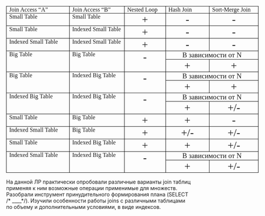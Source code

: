 <table style="width:513.2pt;border-collapse:collapse;border:none;">
    <tbody>
        <tr>
            <td style="width: 125.75pt;border: 1pt solid windowtext;padding: 0in 5.4pt;vertical-align: top;">
                <p style='margin:0in;margin-bottom:.0001pt;text-align:justify;font-size:16px;font-family:"Cambria",serif;'>Join Access &ldquo;A&rdquo;</p>
            </td>
            <td style="width: 104.1pt;border-top: 1pt solid windowtext;border-right: 1pt solid windowtext;border-bottom: 1pt solid windowtext;border-image: initial;border-left: none;padding: 0in 5.4pt;vertical-align: top;">
                <p style='margin:0in;margin-bottom:.0001pt;text-align:justify;font-size:16px;font-family:"Cambria",serif;'>Join Access &ldquo;B&rdquo;</p>
            </td>
            <td style="width: 84.9pt;border-top: 1pt solid windowtext;border-right: 1pt solid windowtext;border-bottom: 1pt solid windowtext;border-image: initial;border-left: none;padding: 0in 5.4pt;vertical-align: top;">
                <p style='margin:0in;margin-bottom:.0001pt;text-align:justify;font-size:16px;font-family:"Cambria",serif;'>Nested Loop</p>
            </td>
            <td style="width: 92.95pt;border-top: 1pt solid windowtext;border-right: 1pt solid windowtext;border-bottom: 1pt solid windowtext;border-image: initial;border-left: none;padding: 0in 5.4pt;vertical-align: top;">
                <p style='margin:0in;margin-bottom:.0001pt;text-align:justify;font-size:16px;font-family:"Cambria",serif;'>Hash Join</p>
            </td>
            <td style="width: 105.5pt;border-top: 1pt solid windowtext;border-right: 1pt solid windowtext;border-bottom: 1pt solid windowtext;border-image: initial;border-left: none;padding: 0in 5.4pt;vertical-align: top;">
                <p style='margin:0in;margin-bottom:.0001pt;text-align:justify;font-size:16px;font-family:"Cambria",serif;'>Sort-Merge Join</p>
            </td>
        </tr>
        <tr>
            <td style="width: 125.75pt;border-right: 1pt solid windowtext;border-bottom: 1pt solid windowtext;border-left: 1pt solid windowtext;border-image: initial;border-top: none;padding: 0in 5.4pt;vertical-align: top;">
                <p style='margin:0in;margin-bottom:.0001pt;text-align:justify;font-size:16px;font-family:"Cambria",serif;'>Small Table</p>
            </td>
            <td style="width: 104.1pt;border-top: none;border-left: none;border-bottom: 1pt solid windowtext;border-right: 1pt solid windowtext;padding: 0in 5.4pt;vertical-align: top;">
                <p style='margin:0in;margin-bottom:.0001pt;text-align:justify;font-size:16px;font-family:"Cambria",serif;'>Small Table</p>
            </td>
            <td style="width: 84.9pt;border-top: none;border-left: none;border-bottom: 1pt solid windowtext;border-right: 1pt solid windowtext;padding: 0in 5.4pt;vertical-align: top;">
                <p style='margin:0in;margin-bottom:.0001pt;text-align:center;font-size:16px;font-family:"Cambria",serif;'><span style="font-size:29px;">+</span></p>
            </td>
            <td style="width: 92.95pt;border-top: none;border-left: none;border-bottom: 1pt solid windowtext;border-right: 1pt solid windowtext;padding: 0in 5.4pt;vertical-align: top;">
                <p style='margin:0in;margin-bottom:.0001pt;text-align:center;font-size:16px;font-family:"Cambria",serif;'><span style="font-size:29px;">-</span></p>
            </td>
            <td style="width: 105.5pt;border-top: none;border-left: none;border-bottom: 1pt solid windowtext;border-right: 1pt solid windowtext;padding: 0in 5.4pt;vertical-align: top;">
                <p style='margin:0in;margin-bottom:.0001pt;text-align:center;font-size:16px;font-family:"Cambria",serif;'><span style="font-size:29px;">-</span></p>
            </td>
        </tr>
        <tr>
            <td style="width: 125.75pt;border-right: 1pt solid windowtext;border-bottom: 1pt solid windowtext;border-left: 1pt solid windowtext;border-image: initial;border-top: none;padding: 0in 5.4pt;vertical-align: top;">
                <p style='margin:0in;margin-bottom:.0001pt;text-align:justify;font-size:16px;font-family:"Cambria",serif;'>Small Table</p>
            </td>
            <td style="width: 104.1pt;border-top: none;border-left: none;border-bottom: 1pt solid windowtext;border-right: 1pt solid windowtext;padding: 0in 5.4pt;vertical-align: top;">
                <p style='margin:0in;margin-bottom:.0001pt;text-align:justify;font-size:16px;font-family:"Cambria",serif;'>Indexed Small Table</p>
            </td>
            <td style="width: 84.9pt;border-top: none;border-left: none;border-bottom: 1pt solid windowtext;border-right: 1pt solid windowtext;padding: 0in 5.4pt;vertical-align: top;">
                <p style='margin:0in;margin-bottom:.0001pt;text-align:center;font-size:16px;font-family:"Cambria",serif;'><span style="font-size:29px;">+</span></p>
            </td>
            <td style="width: 92.95pt;border-top: none;border-left: none;border-bottom: 1pt solid windowtext;border-right: 1pt solid windowtext;padding: 0in 5.4pt;vertical-align: top;">
                <p style='margin:0in;margin-bottom:.0001pt;text-align:center;font-size:16px;font-family:"Cambria",serif;'><span style="font-size:29px;">-</span></p>
            </td>
            <td style="width: 105.5pt;border-top: none;border-left: none;border-bottom: 1pt solid windowtext;border-right: 1pt solid windowtext;padding: 0in 5.4pt;vertical-align: top;">
                <p style='margin:0in;margin-bottom:.0001pt;text-align:center;font-size:16px;font-family:"Cambria",serif;'><span style="font-size:29px;">-</span></p>
            </td>
        </tr>
        <tr>
            <td style="width: 125.75pt;border-right: 1pt solid windowtext;border-bottom: 1pt solid windowtext;border-left: 1pt solid windowtext;border-image: initial;border-top: none;padding: 0in 5.4pt;vertical-align: top;">
                <p style='margin:0in;margin-bottom:.0001pt;text-align:justify;font-size:16px;font-family:"Cambria",serif;'>Indexed Small Table</p>
            </td>
            <td style="width: 104.1pt;border-top: none;border-left: none;border-bottom: 1pt solid windowtext;border-right: 1pt solid windowtext;padding: 0in 5.4pt;vertical-align: top;">
                <p style='margin:0in;margin-bottom:.0001pt;text-align:justify;font-size:16px;font-family:"Cambria",serif;'>Indexed Small Table</p>
            </td>
            <td style="width: 84.9pt;border-top: none;border-left: none;border-bottom: 1pt solid windowtext;border-right: 1pt solid windowtext;padding: 0in 5.4pt;vertical-align: top;">
                <p style='margin:0in;margin-bottom:.0001pt;text-align:center;font-size:16px;font-family:"Cambria",serif;'><span style="font-size:29px;">+</span></p>
            </td>
            <td style="width: 92.95pt;border-top: none;border-left: none;border-bottom: 1pt solid windowtext;border-right: 1pt solid windowtext;padding: 0in 5.4pt;vertical-align: top;">
                <p style='margin:0in;margin-bottom:.0001pt;text-align:center;font-size:16px;font-family:"Cambria",serif;'><span style="font-size:29px;">-</span></p>
            </td>
            <td style="width: 105.5pt;border-top: none;border-left: none;border-bottom: 1pt solid windowtext;border-right: 1pt solid windowtext;padding: 0in 5.4pt;vertical-align: top;">
                <p style='margin:0in;margin-bottom:.0001pt;text-align:center;font-size:16px;font-family:"Cambria",serif;'><span style="font-size:29px;">-</span></p>
            </td>
        </tr>
        <tr>
            <td rowspan="2" style="width: 125.75pt;border-right: 1pt solid windowtext;border-bottom: 1pt solid windowtext;border-left: 1pt solid windowtext;border-image: initial;border-top: none;padding: 0in 5.4pt;vertical-align: top;">
                <p style='margin:0in;margin-bottom:.0001pt;text-align:justify;font-size:16px;font-family:"Cambria",serif;'>Big&nbsp;Table</p>
            </td>
            <td rowspan="2" style="width: 104.1pt;border-top: none;border-left: none;border-bottom: 1pt solid windowtext;border-right: 1pt solid windowtext;padding: 0in 5.4pt;vertical-align: top;">
                <p style='margin:0in;margin-bottom:.0001pt;text-align:justify;font-size:16px;font-family:"Cambria",serif;'>Big&nbsp;Table</p>
            </td>
            <td rowspan="2" style="width: 84.9pt;border-top: none;border-left: none;border-bottom: 1pt solid windowtext;border-right: 1pt solid windowtext;padding: 0in 5.4pt;vertical-align: top;">
                <p style='margin:0in;margin-bottom:.0001pt;text-align:center;font-size:16px;font-family:"Cambria",serif;'><span style="font-size:29px;">-</span></p>
            </td>
            <td colspan="2" style="width: 198.45pt;border-top: none;border-left: none;border-bottom: 1pt solid windowtext;border-right: 1pt solid windowtext;padding: 0in 5.4pt;vertical-align: top;">
                <p style='margin:0in;margin-bottom:.0001pt;text-align:center;font-size:16px;font-family:"Cambria",serif;'><span style="font-size:19px;">В зависимости от&nbsp;</span><span style="font-size:19px;">N</span></p>
            </td>
        </tr>
        <tr>
            <td style="width: 92.95pt;border-top: none;border-left: none;border-bottom: 1pt solid windowtext;border-right: 1pt solid windowtext;padding: 0in 5.4pt;vertical-align: top;">
                <p style='margin:0in;margin-bottom:.0001pt;text-align:center;font-size:16px;font-family:"Cambria",serif;'><span style="font-size:29px;">+</span></p>
            </td>
            <td style="width: 105.5pt;border-top: none;border-left: none;border-bottom: 1pt solid windowtext;border-right: 1pt solid windowtext;padding: 0in 5.4pt;vertical-align: top;">
                <p style='margin:0in;margin-bottom:.0001pt;text-align:center;font-size:16px;font-family:"Cambria",serif;'><span style="font-size:29px;">+</span></p>
            </td>
        </tr>
        <tr>
            <td rowspan="2" style="width: 125.75pt;border-right: 1pt solid windowtext;border-bottom: 1pt solid windowtext;border-left: 1pt solid windowtext;border-image: initial;border-top: none;padding: 0in 5.4pt;vertical-align: top;">
                <p style='margin:0in;margin-bottom:.0001pt;text-align:justify;font-size:16px;font-family:"Cambria",serif;'>Big&nbsp;Table</p>
            </td>
            <td rowspan="2" style="width: 104.1pt;border-top: none;border-left: none;border-bottom: 1pt solid windowtext;border-right: 1pt solid windowtext;padding: 0in 5.4pt;vertical-align: top;">
                <p style='margin:0in;margin-bottom:.0001pt;text-align:justify;font-size:16px;font-family:"Cambria",serif;'>Indexed&nbsp;Big&nbsp;Table</p>
            </td>
            <td rowspan="2" style="width: 84.9pt;border-top: none;border-left: none;border-bottom: 1pt solid windowtext;border-right: 1pt solid windowtext;padding: 0in 5.4pt;vertical-align: top;">
                <p style='margin:0in;margin-bottom:.0001pt;text-align:center;font-size:16px;font-family:"Cambria",serif;'><span style="font-size:29px;">-</span></p>
            </td>
            <td colspan="2" style="width: 198.45pt;border-top: none;border-left: none;border-bottom: 1pt solid windowtext;border-right: 1pt solid windowtext;padding: 0in 5.4pt;vertical-align: top;">
                <p style='margin:0in;margin-bottom:.0001pt;text-align:center;font-size:16px;font-family:"Cambria",serif;'><span style="font-size:19px;">В зависимости от&nbsp;</span><span style="font-size:19px;">N</span></p>
            </td>
        </tr>
        <tr>
            <td style="width: 92.95pt;border-top: none;border-left: none;border-bottom: 1pt solid windowtext;border-right: 1pt solid windowtext;padding: 0in 5.4pt;vertical-align: top;">
                <p style='margin:0in;margin-bottom:.0001pt;text-align:center;font-size:16px;font-family:"Cambria",serif;'><span style="font-size:29px;">+</span></p>
            </td>
            <td style="width: 105.5pt;border-top: none;border-left: none;border-bottom: 1pt solid windowtext;border-right: 1pt solid windowtext;padding: 0in 5.4pt;vertical-align: top;">
                <p style='margin:0in;margin-bottom:.0001pt;text-align:center;font-size:16px;font-family:"Cambria",serif;'><span style="font-size:29px;">+</span></p>
            </td>
        </tr>
        <tr>
            <td rowspan="2" style="width: 125.75pt;border-right: 1pt solid windowtext;border-bottom: 1pt solid windowtext;border-left: 1pt solid windowtext;border-image: initial;border-top: none;padding: 0in 5.4pt;vertical-align: top;">
                <p style='margin:0in;margin-bottom:.0001pt;text-align:justify;font-size:16px;font-family:"Cambria",serif;'>Indexed&nbsp;Big&nbsp;Table</p>
            </td>
            <td rowspan="2" style="width: 104.1pt;border-top: none;border-left: none;border-bottom: 1pt solid windowtext;border-right: 1pt solid windowtext;padding: 0in 5.4pt;vertical-align: top;">
                <p style='margin:0in;margin-bottom:.0001pt;text-align:justify;font-size:16px;font-family:"Cambria",serif;'>Indexed&nbsp;Big&nbsp;Table</p>
            </td>
            <td rowspan="2" style="width: 84.9pt;border-top: none;border-left: none;border-bottom: 1pt solid windowtext;border-right: 1pt solid windowtext;padding: 0in 5.4pt;vertical-align: top;">
                <p style='margin:0in;margin-bottom:.0001pt;text-align:center;font-size:16px;font-family:"Cambria",serif;'><span style="font-size:29px;">-</span></p>
            </td>
            <td colspan="2" style="width: 198.45pt;border-top: none;border-left: none;border-bottom: 1pt solid windowtext;border-right: 1pt solid windowtext;padding: 0in 5.4pt;vertical-align: top;">
                <p style='margin:0in;margin-bottom:.0001pt;text-align:center;font-size:16px;font-family:"Cambria",serif;'><span style="font-size:19px;">В зависимости от&nbsp;</span><span style="font-size:19px;">N</span></p>
            </td>
        </tr>
        <tr>
            <td style="width: 92.95pt;border-top: none;border-left: none;border-bottom: 1pt solid windowtext;border-right: 1pt solid windowtext;padding: 0in 5.4pt;vertical-align: top;">
                <p style='margin:0in;margin-bottom:.0001pt;text-align:center;font-size:16px;font-family:"Cambria",serif;'><span style="font-size:29px;">+</span></p>
            </td>
            <td style="width: 105.5pt;border-top: none;border-left: none;border-bottom: 1pt solid windowtext;border-right: 1pt solid windowtext;padding: 0in 5.4pt;vertical-align: top;">
                <p style='margin:0in;margin-bottom:.0001pt;text-align:center;font-size:16px;font-family:"Cambria",serif;'><span style="font-size:29px;">+/-</span></p>
            </td>
        </tr>
        <tr>
            <td style="width: 125.75pt;border-right: 1pt solid windowtext;border-bottom: 1pt solid windowtext;border-left: 1pt solid windowtext;border-image: initial;border-top: none;padding: 0in 5.4pt;vertical-align: top;">
                <p style='margin:0in;margin-bottom:.0001pt;text-align:justify;font-size:16px;font-family:"Cambria",serif;'>Small Table</p>
            </td>
            <td style="width: 104.1pt;border-top: none;border-left: none;border-bottom: 1pt solid windowtext;border-right: 1pt solid windowtext;padding: 0in 5.4pt;vertical-align: top;">
                <p style='margin:0in;margin-bottom:.0001pt;text-align:justify;font-size:16px;font-family:"Cambria",serif;'>Big&nbsp;Table</p>
            </td>
            <td style="width: 84.9pt;border-top: none;border-left: none;border-bottom: 1pt solid windowtext;border-right: 1pt solid windowtext;padding: 0in 5.4pt;vertical-align: top;">
                <p style='margin:0in;margin-bottom:.0001pt;text-align:center;font-size:16px;font-family:"Cambria",serif;'><span style="font-size:29px;">+</span></p>
            </td>
            <td style="width: 92.95pt;border-top: none;border-left: none;border-bottom: 1pt solid windowtext;border-right: 1pt solid windowtext;padding: 0in 5.4pt;vertical-align: top;">
                <p style='margin:0in;margin-bottom:.0001pt;text-align:center;font-size:16px;font-family:"Cambria",serif;'><span style="font-size:29px;">+</span></p>
            </td>
            <td style="width: 105.5pt;border-top: none;border-left: none;border-bottom: 1pt solid windowtext;border-right: 1pt solid windowtext;padding: 0in 5.4pt;vertical-align: top;">
                <p style='margin:0in;margin-bottom:.0001pt;text-align:center;font-size:16px;font-family:"Cambria",serif;'><span style="font-size:29px;">-</span></p>
            </td>
        </tr>
        <tr>
            <td style="width: 125.75pt;border-right: 1pt solid windowtext;border-bottom: 1pt solid windowtext;border-left: 1pt solid windowtext;border-image: initial;border-top: none;padding: 0in 5.4pt;vertical-align: top;">
                <p style='margin:0in;margin-bottom:.0001pt;text-align:justify;font-size:16px;font-family:"Cambria",serif;'>Indexed Small Table</p>
            </td>
            <td style="width: 104.1pt;border-top: none;border-left: none;border-bottom: 1pt solid windowtext;border-right: 1pt solid windowtext;padding: 0in 5.4pt;vertical-align: top;">
                <p style='margin:0in;margin-bottom:.0001pt;text-align:justify;font-size:16px;font-family:"Cambria",serif;'>Big&nbsp;Table</p>
            </td>
            <td style="width: 84.9pt;border-top: none;border-left: none;border-bottom: 1pt solid windowtext;border-right: 1pt solid windowtext;padding: 0in 5.4pt;vertical-align: top;">
                <p style='margin:0in;margin-bottom:.0001pt;text-align:center;font-size:16px;font-family:"Cambria",serif;'><span style="font-size:29px;">+</span></p>
            </td>
            <td style="width: 92.95pt;border-top: none;border-left: none;border-bottom: 1pt solid windowtext;border-right: 1pt solid windowtext;padding: 0in 5.4pt;vertical-align: top;">
                <p style='margin:0in;margin-bottom:.0001pt;text-align:center;font-size:16px;font-family:"Cambria",serif;'><span style="font-size:29px;">+/-</span></p>
            </td>
            <td style="width: 105.5pt;border-top: none;border-left: none;border-bottom: 1pt solid windowtext;border-right: 1pt solid windowtext;padding: 0in 5.4pt;vertical-align: top;">
                <p style='margin:0in;margin-bottom:.0001pt;text-align:center;font-size:16px;font-family:"Cambria",serif;'><span style="font-size:29px;">+/-</span></p>
            </td>
        </tr>
        <tr>
            <td style="width: 125.75pt;border-right: 1pt solid windowtext;border-bottom: 1pt solid windowtext;border-left: 1pt solid windowtext;border-image: initial;border-top: none;padding: 0in 5.4pt;vertical-align: top;">
                <p style='margin:0in;margin-bottom:.0001pt;text-align:justify;font-size:16px;font-family:"Cambria",serif;'>Small Table</p>
            </td>
            <td style="width: 104.1pt;border-top: none;border-left: none;border-bottom: 1pt solid windowtext;border-right: 1pt solid windowtext;padding: 0in 5.4pt;vertical-align: top;">
                <p style='margin:0in;margin-bottom:.0001pt;text-align:justify;font-size:16px;font-family:"Cambria",serif;'>Indexed&nbsp;Big&nbsp;Table</p>
            </td>
            <td style="width: 84.9pt;border-top: none;border-left: none;border-bottom: 1pt solid windowtext;border-right: 1pt solid windowtext;padding: 0in 5.4pt;vertical-align: top;">
                <p style='margin:0in;margin-bottom:.0001pt;text-align:center;font-size:16px;font-family:"Cambria",serif;'><span style="font-size:29px;">+</span></p>
            </td>
            <td style="width: 92.95pt;border-top: none;border-left: none;border-bottom: 1pt solid windowtext;border-right: 1pt solid windowtext;padding: 0in 5.4pt;vertical-align: top;">
                <p style='margin:0in;margin-bottom:.0001pt;text-align:center;font-size:16px;font-family:"Cambria",serif;'><span style="font-size:29px;">+</span></p>
            </td>
            <td style="width: 105.5pt;border-top: none;border-left: none;border-bottom: 1pt solid windowtext;border-right: 1pt solid windowtext;padding: 0in 5.4pt;vertical-align: top;">
                <p style='margin:0in;margin-bottom:.0001pt;text-align:center;font-size:16px;font-family:"Cambria",serif;'><span style="font-size:29px;">+/-</span></p>
            </td>
        </tr>
        <tr>
            <td rowspan="2" style="width: 125.75pt;border-right: 1pt solid windowtext;border-bottom: 1pt solid windowtext;border-left: 1pt solid windowtext;border-image: initial;border-top: none;padding: 0in 5.4pt;vertical-align: top;">
                <p style='margin:0in;margin-bottom:.0001pt;text-align:justify;font-size:16px;font-family:"Cambria",serif;'>Indexed Small Table</p>
            </td>
            <td rowspan="2" style="width: 104.1pt;border-top: none;border-left: none;border-bottom: 1pt solid windowtext;border-right: 1pt solid windowtext;padding: 0in 5.4pt;vertical-align: top;">
                <p style='margin:0in;margin-bottom:.0001pt;text-align:justify;font-size:16px;font-family:"Cambria",serif;'>Indexed&nbsp;Big&nbsp;Table</p>
            </td>
            <td rowspan="2" style="width: 84.9pt;border-top: none;border-left: none;border-bottom: 1pt solid windowtext;border-right: 1pt solid windowtext;padding: 0in 5.4pt;vertical-align: top;">
                <p style='margin:0in;margin-bottom:.0001pt;text-align:center;font-size:16px;font-family:"Cambria",serif;'><span style="font-size:29px;">-</span></p>
            </td>
            <td colspan="2" style="width: 198.45pt;border-top: none;border-left: none;border-bottom: 1pt solid windowtext;border-right: 1pt solid windowtext;padding: 0in 5.4pt;vertical-align: top;">
                <p style='margin:0in;margin-bottom:.0001pt;text-align:center;font-size:16px;font-family:"Cambria",serif;'><span style="font-size:19px;">В зависимости от&nbsp;</span><span style="font-size:19px;">N</span></p>
            </td>
        </tr>
        <tr>
            <td style="width: 92.95pt;border-top: none;border-left: none;border-bottom: 1pt solid windowtext;border-right: 1pt solid windowtext;padding: 0in 5.4pt;vertical-align: top;">
                <p style='margin:0in;margin-bottom:.0001pt;text-align:center;font-size:16px;font-family:"Cambria",serif;'><span style="font-size:29px;">+</span></p>
            </td>
            <td style="width: 105.5pt;border-top: none;border-left: none;border-bottom: 1pt solid windowtext;border-right: 1pt solid windowtext;padding: 0in 5.4pt;vertical-align: top;">
                <p style='margin:0in;margin-bottom:.0001pt;text-align:center;font-size:16px;font-family:"Cambria",serif;'><span style="font-size:29px;">+/-</span></p>
            </td>
        </tr>
    </tbody>
</table>

На данной ЛР практически опробовали различные варианты join таблиц 
применяя к ним возможные операции применимые для множеств. Разобрали инструмент
принудительного формирования плана (SELECT /* ____*/). Изучили особенности работы joins 
c различными таблицами по объему и дополнительными условиями, в виде индексов.